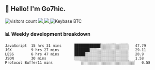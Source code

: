## 👋 Hello! I'm Go7hic.

 ![visitors count](https://visitors-by-url-pls-dont-use-this-in-your-repo.vercel.app/Go7hic-github-readme)
 <a href="https://twitter.com/Go7hic">
    <img src="https://img.shields.io/badge/-@Go7hic-1ca0f1?style=flat-square&labelColor=1ca0f1&logo=twitter&logoColor=white&link=https://twitter.com/Go7hic">
   <a/>
   <a href="mailto:gtfx0209@gmail.com">
    <img src="https://img.shields.io/badge/-gtfx0209@gmail.com-c14438?style=flat-square&logo=Gmail&logoColor=white&link=mailto:gtfx0209@gmail.com">
   <a/>
    ![Keybase BTC](https://img.shields.io/keybase/btc/Go7hic)
 <!--
🔭 I’m currently working
🌱 I’m currently learning
💬 Ask me about 
📫 How to reach me: 
⚡ Fun fact: 
-->
 <!--
![My Github Stats](https://github-readme-stats.vercel.app/api?username=Go7hic&show_icons=true&count_private=true)

-->

### 📊 Weekly development breakdown
<!--START_SECTION:waka-->
```text
JavaScript  15 hrs 31 mins      ████████████░░░░░░░░░░░░░   47.79 
JSX         9 hrs 27 mins       ███████░░░░░░░░░░░░░░░░░░   29.11 
LESS        6 hrs 47 mins       █████░░░░░░░░░░░░░░░░░░░░   20.9 
JSON        30 mins             ░░░░░░░░░░░░░░░░░░░░░░░░░   1.58 
Protocol Buffer11 mins             ░░░░░░░░░░░░░░░░░░░░░░░░░   0.58
```
<!--END_SECTION:waka-->

